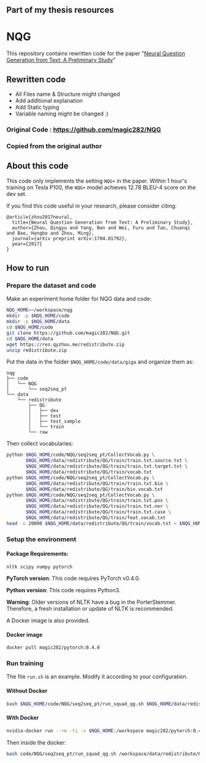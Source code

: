 ## Part of my thesis resources

# NQG
This repository contains rewritten code for the paper "[Neural Question Generation from Text: A Preliminary Study](https://arxiv.org/abs/1704.01792)"

## Rewritten code 
- All Files name & Structure might changed
- Add additional explanation
- Add Static typing
- Variable naming might be changed :)


### Original Code  : https://github.com/magic282/NQG

### Copied from the original author 
## About this code

This code only implements the setting `NQG+` in the paper.
Within 1 hour's training on Tesla P100, the `NQG+` model achieves 12.78 BLEU-4 score on the dev set.

If you find this code useful in your research, please consider citing:

    @article{zhou2017neural,
      title={Neural Question Generation from Text: A Preliminary Study},
      author={Zhou, Qingyu and Yang, Nan and Wei, Furu and Tan, Chuanqi and Bao, Hangbo and Zhou, Ming},
      journal={arXiv preprint arXiv:1704.01792},
      year={2017}
    }
## How to run

### Prepare the dataset and code

Make an experiment home folder for NQG data and code:
```bash
NQG_HOME=~/workspace/nqg
mkdir -p $NQG_HOME/code
mkdir -p $NQG_HOME/data
cd $NQG_HOME/code
git clone https://github.com/magic282/NQG.git
cd $NQG_HOME/data
wget https://res.qyzhou.me/redistribute.zip
unzip redistribute.zip
```
Put the data in the folder `$NQG_HOME/code/data/giga` and organize them as:
```
nqg
├── code
│   └── NQG
│       └── seq2seq_pt
└── data
    └── redistribute
        ├── QG
        │   ├── dev
        │   ├── test
        │   ├── test_sample
        │   └── train
        └── raw
```
Then collect vocabularies:
```bash
python $NQG_HOME/code/NQG/seq2seq_pt/CollectVocab.py \
       $NQG_HOME/data/redistribute/QG/train/train.txt.source.txt \
       $NQG_HOME/data/redistribute/QG/train/train.txt.target.txt \
       $NQG_HOME/data/redistribute/QG/train/vocab.txt
python $NQG_HOME/code/NQG/seq2seq_pt/CollectVocab.py \
       $NQG_HOME/data/redistribute/QG/train/train.txt.bio \
       $NQG_HOME/data/redistribute/QG/train/bio.vocab.txt
python $NQG_HOME/code/NQG/seq2seq_pt/CollectVocab.py \
       $NQG_HOME/data/redistribute/QG/train/train.txt.pos \
       $NQG_HOME/data/redistribute/QG/train/train.txt.ner \
       $NQG_HOME/data/redistribute/QG/train/train.txt.case \
       $NQG_HOME/data/redistribute/QG/train/feat.vocab.txt
head -n 20000 $NQG_HOME/data/redistribute/QG/train/vocab.txt > $NQG_HOME/data/redistribute/QG/train/vocab.txt.20k
```

### Setup the environment
#### Package Requirements:
```
nltk scipy numpy pytorch
```
**PyTorch version**: This code requires PyTorch v0.4.0.

**Python version**: This code requires Python3.

**Warning**: Older versions of NLTK have a bug in the PorterStemmer. Therefore, a fresh installation or update of NLTK is recommended.

A Docker image is also provided.
#### Docker image
```bash
docker pull magic282/pytorch:0.4.0
```
### Run training
The file `run.sh` is an example. Modify it according to your configuration.
#### Without Docker
```bash
bash $NQG_HOME/code/NQG/seq2seq_pt/run_squad_qg.sh $NQG_HOME/data/redistribute/QG $NQG_HOME/code/NQG/seq2seq_pt
```
#### With Docker
```bash
nvidia-docker run --rm -ti -v $NQG_HOME:/workspace magic282/pytorch:0.4.0
```
Then inside the docker:
```bash
bash code/NQG/seq2seq_pt/run_squad_qg.sh /workspace/data/redistribute/QG /workspace/code/NQG/seq2seq_pt
```
